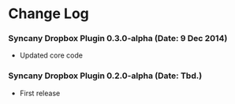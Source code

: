 Change Log
==========

### Syncany Dropbox Plugin 0.3.0-alpha (Date: 9 Dec 2014)
- Updated core code

### Syncany Dropbox Plugin 0.2.0-alpha (Date: Tbd.)
- First release

